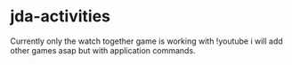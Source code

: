 # jda-activities

Currently only the watch together game is working with !youtube
i will add other games asap but with application commands.
